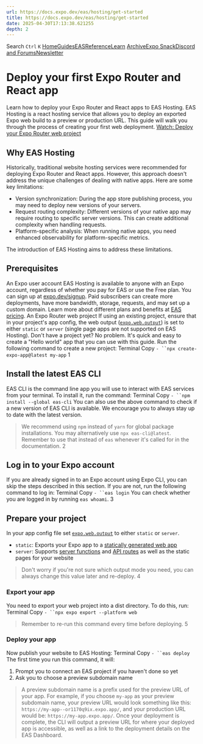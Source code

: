 ```yaml
---
url: https://docs.expo.dev/eas/hosting/get-started
title: https://docs.expo.dev/eas/hosting/get-started
date: 2025-04-30T17:13:38.621255
depth: 2
---
```


Search
`Ctrl` `K`
[Home](https://docs.expo.dev/)[Guides](https://docs.expo.dev/guides/overview)[EAS](https://docs.expo.dev/eas)[Reference](https://docs.expo.dev/versions/latest)[Learn](https://docs.expo.dev/tutorial/overview)
[Archive](https://docs.expo.dev/archive)[Expo Snack](https://snack.expo.dev)[Discord and Forums](https://chat.expo.dev)[Newsletter](https://expo.dev/mailing-list/signup)
# Deploy your first Expo Router and React app
Learn how to deploy your Expo Router and React apps to EAS Hosting.
EAS Hosting is a react hosting service that allows you to deploy an exported Expo web build to a preview or production URL.
This guide will walk you through the process of creating your first web deployment.
[Watch: Deploy your Expo Router web project](https://www.youtube.com/watch?v=NaKsfWciJLo)
## Why EAS Hosting
Historically, traditional website hosting services were recommended for deploying Expo Router and React apps. However, this approach doesn't address the unique challenges of dealing with native apps. Here are some key limitations:
  * Version synchronization: During the app store publishing process, you may need to deploy new versions of your servers.
  * Request routing complexity: Different versions of your native app may require routing to specific server versions. This can create additional complexity when handling requests.
  * Platform-specific analysis: When running native apps, you need enhanced observability for platform-specific metrics.


The introduction of EAS Hosting aims to address these limitations.
## Prerequisites
An Expo user account
EAS Hosting is available to anyone with an Expo account, regardless of whether you pay for EAS or use the Free plan. You can sign up at [expo.dev/signup](https://expo.dev/signup).
Paid subscribers can create more deployments, have more bandwidth, storage, requests, and may set up a custom domain. Learn more about different plans and benefits at [EAS pricing](https://expo.dev/pricing#host).
An Expo Router web project
If using an existing project, ensure that in your project's app config, the web output ([`expo.web.output`](https://docs.expo.dev/versions/latest/config/app#output)) is set to either `static` or `server` (single page apps are not supported on EAS Hosting).
Don't have a project yet? No problem. It's quick and easy to create a "Hello world" app that you can use with this guide.
Run the following command to create a new project:
Terminal
Copy
`- ``npx create-expo-app@latest my-app`
1
## Install the latest EAS CLI
EAS CLI is the command line app you will use to interact with EAS services from your terminal. To install it, run the command:
Terminal
Copy
`- ``npm install --global eas-cli`
You can also use the above command to check if a new version of EAS CLI is available. We encourage you to always stay up to date with the latest version.
> We recommend using `npm` instead of `yarn` for global package installations. You may alternatively use `npx eas-cli@latest`. Remember to use that instead of `eas` whenever it's called for in the documentation.
2
## Log in to your Expo account
If you are already signed in to an Expo account using Expo CLI, you can skip the steps described in this section. If you are not, run the following command to log in:
Terminal
Copy
`- ``eas login`
You can check whether you are logged in by running `eas whoami`.
3
## Prepare your project
In your app config file set [`expo.web.output`](https://docs.expo.dev/versions/latest/config/app#output) to either `static` or `server`.
  * `static`: Exports your Expo app to a [statically generated web app](https://docs.expo.dev/router/reference/static-rendering)
  * `server`: Supports [server functions](https://docs.expo.dev/guides/server-components#react-server-functions) and [API routes](https://docs.expo.dev/router/reference/api-routes) as well as the static pages for your website


> Don't worry if you're not sure which output mode you need, you can always change this value later and re-deploy.
4
### Export your app
You need to export your web project into a dist directory. To do this, run:
Terminal
Copy
`- ``npx expo export --platform web`
> Remember to re-run this command every time before deploying.
5
### Deploy your app
Now publish your website to EAS Hosting:
Terminal
Copy
`- ``eas deploy`
The first time you run this command, it will:
  1. Prompt you to connect an EAS project if you haven't done so yet
  2. Ask you to choose a preview subdomain name


> A preview subdomain name is a prefix used for the preview URL of your app. For example, if you choose `my-app` as your preview subdomain name, your preview URL would look something like this: `https://my-app--or1170q9ix.expo.app/`, and your production URL would be: `https://my-app.expo.app/`.
Once your deployment is complete, the CLI will output a preview URL for where your deployed app is accessible, as well as a link to the deployment details on the EAS Dashboard.

